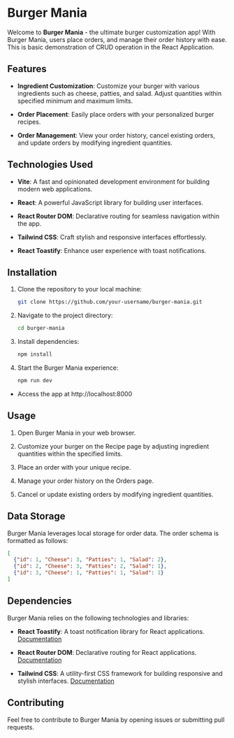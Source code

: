 # Burger Mania

Welcome to **Burger Mania** - the ultimate burger customization app! With Burger Mania, users place orders, and manage their order history with ease.
This is basic demonstration of CRUD operation in the React Application.

## Features

- **Ingredient Customization**: Customize your burger with various ingredients such as cheese, patties, and salad. Adjust quantities within specified minimum and maximum limits.

- **Order Placement**: Easily place orders with your personalized burger recipes.

- **Order Management**: View your order history, cancel existing orders, and update orders by modifying ingredient quantities.

## Technologies Used
- **Vite**: A fast and opinionated development environment for building modern web applications.

- **React**: A powerful JavaScript library for building user interfaces.

- **React Router DOM**: Declarative routing for seamless navigation within the app.

- **Tailwind CSS**: Craft stylish and responsive interfaces effortlessly.

- **React Toastify**: Enhance user experience with toast notifications.

## Installation

1. Clone the repository to your local machine:

   ```bash
   git clone https://github.com/your-username/burger-mania.git
   ```

2. Navigate to the project directory:
   ```bash
   cd burger-mania
   ```

3. Install dependencies:

   ```bash
   npm install
   ```

4. Start the Burger Mania experience:

   ```bash
   npm run dev
   ```

- Access the app at http://localhost:8000

## Usage

1. Open Burger Mania in your web browser.

2. Customize your burger on the Recipe page by adjusting ingredient quantities within the specified limits.

3. Place an order with your unique recipe.

4. Manage your order history on the Orders page.

5. Cancel or update existing orders by modifying ingredient quantities.

## Data Storage

Burger Mania leverages local storage for order data. The order schema is formatted as follows:

```json
[
  {"id": 1, "Cheese": 3, "Patties": 1, "Salad": 2},
  {"id": 2, "Cheese": 3, "Patties": 2, "Salad": 1},
  {"id": 3, "Cheese": 1, "Patties": 1, "Salad": 1}
]
```

## Dependencies

Burger Mania relies on the following technologies and libraries:

- **React Toastify**: A toast notification library for React applications. [Documentation](https://github.com/fkhadra/react-toastify)

- **React Router DOM**: Declarative routing for React applications. [Documentation](https://reactrouter.com/web/guides/quick-start)

- **Tailwind CSS**: A utility-first CSS framework for building responsive and stylish interfaces. [Documentation](https://tailwindcss.com/docs)

## Contributing

Feel free to contribute to Burger Mania by opening issues or submitting pull requests.
